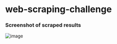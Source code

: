 # web-scraping-challenge

### Screenshot of scraped results
![image](https://user-images.githubusercontent.com/74526204/109509492-0b4b6a00-7af5-11eb-815a-65de46aef108.png)
